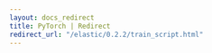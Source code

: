 ```yaml
---
layout: docs_redirect
title: PyTorch | Redirect
redirect_url: "/elastic/0.2.2/train_script.html"
---
```

